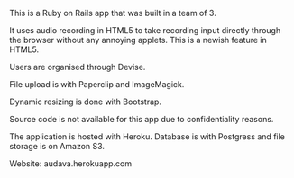 This is a Ruby on Rails app that was built in a team of 3.

It uses audio recording in HTML5 to take recording input directly through the browser without any annoying applets. This is a newish feature in HTML5.

Users are organised through Devise.

File upload is with Paperclip and ImageMagick.

Dynamic resizing is done with Bootstrap.

Source code is not available for this app due to confidentiality reasons.

The application is hosted with Heroku. Database is with Postgress and file storage is on Amazon S3.

Website: audava.herokuapp.com

